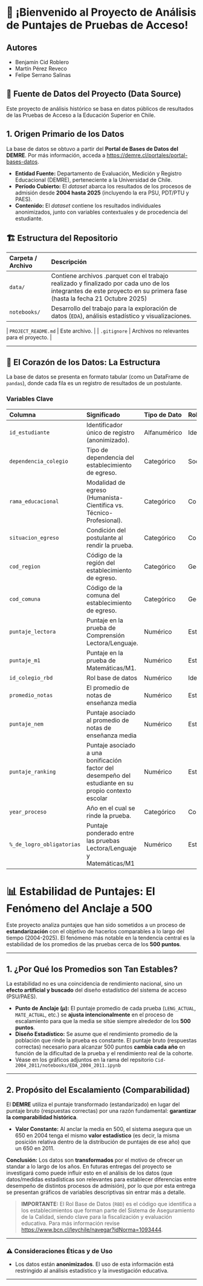 # 👋 ¡Bienvenido al Proyecto de Análisis de Puntajes de Pruebas de Acceso!

## Autores
- Benjamín Cid Roblero
- Martín Pérez Reveco
- Felipe Serrano Salinas

## 💾 Fuente de Datos del Proyecto (Data Source)

Este proyecto de análisis histórico se basa en datos públicos de resultados de las Pruebas de Acceso a la Educación Superior en Chile.

## 1. Origen Primario de los Datos

La base de datos se obtuvo a partir del **Portal de Bases de Datos del DEMRE**. Por más información, acceda a https://demre.cl/portales/portal-bases-datos.
* **Entidad Fuente:** Departamento de Evaluación, Medición y Registro Educacional (DEMRE), perteneciente a la Universidad de Chile.
* **Período Cubierto:** El *dataset* abarca los resultados de los procesos de admisión desde **2004 hasta 2025** (incluyendo la era PSU, PDT/PTU y PAES).
* **Contenido:** El *dataset* contiene los resultados individuales anonimizados, junto con variables contextuales y de procedencia del estudiante.


## 🏗 Estructura del Repositorio

| Carpeta / Archivo | Descripción |
| :--- | :--- |
| `data/` | Contiene archivos .parquet con el trabajo realizado y finalizado por cada uno de los integrantes de este proyecto en su primera fase (hasta la fecha 21 Octubre 2025) |
| `notebooks/` | Desarrollo del trabajo para la exploración de datos (`EDA`), análisis estadístico y visualizaciones. |

| `PROJECT_README.md` | Este archivo. |
| `.gitignore` | Archivos no relevantes para el proyecto. |

---

## 🔎 El Corazón de los Datos: La Estructura

La base de datos se presenta en formato tabular (como un DataFrame de `pandas`), donde cada fila es un registro de resultados de un postulante.

### Variables Clave

| Columna | Significado | Tipo de Dato | Rol Analítico |
| :--- | :--- | :--- | :--- |
| `id_estudiante` | Identificador único de registro (anonimizado). | Alfanumérico | Identificador |
| `dependencia_colegio` | Tipo de dependencia del establecimiento de egreso. | Categórico | Socioeducativo |
| `rama_educacional` | Modalidad de egreso (Humanista-Científica vs. Técnico-Profesional). | Categórico |  Contextual |
| `situacion_egreso` | Condición del postulante al rendir la prueba. | Categórico | Contextual |
| `cod_region` | Código de la región del establecimiento de egreso. | Categórico | Geográfico |
| `cod_comuna` | Código de la comuna del establecimiento de egreso. | Categórico | Geográfico |
| `puntaje_lectora` | Puntaje en la prueba de Comprensión Lectora/Lenguaje. | Numérico | Estadístico |
| `puntaje_m1` | Puntaje en la prueba de Matemáticas/M1. | Numérico | Estadístico |
| `id_colegio_rbd` | Rol base de datos | Numérico | Identificador |
| `promedio_notas`| El promedio de notas de enseñanza media | Numérico | Estadístico |
| `puntaje_nem`| Puntaje asociado al promedio de notas de enseñanza media | Numérico | Estadístico |
| `puntaje_ranking`| Puntaje asociado a una bonificación factor del desempeño del estudiante en su propio contexto escolar | Numérico | Estadístico |
| `year_proceso` | Año en el cual se rinde la prueba. | Categórico | Contextual |
| `%_de_logro_obligatorias`| Puntaje ponderado entre las pruebas Lectora/Lenguaje y Matemáticas/M1 | Numérico | Estadístico |

# 📊 Estabilidad de Puntajes: El Fenómeno del Anclaje a 500

Este proyecto analiza puntajes que han sido sometidos a un proceso de **estandarización** con el objetivo de hacerlos comparables a lo largo del tiempo (2004-2025). El fenómeno más notable en la tendencia central es la estabilidad de los promedios de las pruebas cerca de los **500 puntos**.

---

## 1. ¿Por Qué los Promedios son Tan Estables?

La estabilidad no es una coincidencia de rendimiento nacional, sino un **efecto artificial y buscado** del diseño estadístico del sistema de acceso (PSU/PAES).

* **Punto de Anclaje ($\mu$):** El puntaje promedio de cada prueba (`LENG_ACTUAL`, `MATE_ACTUAL`, etc.) se **ajusta intencionalmente** en el proceso de escalamiento para que la media se sitúe siempre alrededor de los **500 puntos**.
* **Diseño Estadístico:** Se asume que el rendimiento promedio de la población que rinde la prueba es constante. El puntaje bruto (respuestas correctas) necesario para alcanzar 500 puntos **cambia cada año** en función de la dificultad de la prueba y el rendimiento real de la cohorte.
* Véase en los gráficos adjuntos en la rama del repsitorio `Cid-2004_2011/notebooks/EDA_2004_2011.ipynb`

---

## 2. Propósito del Escalamiento (Comparabilidad)

El **DEMRE** utiliza el puntaje transformado (estandarizado) en lugar del puntaje bruto (respuestas correctas) por una razón fundamental: **garantizar la comparabilidad histórica**.

* **Valor Constante:** Al anclar la media en 500, el sistema asegura que un 650 en 2004 tenga el mismo **valor estadístico** (es decir, la misma posición relativa dentro de la distribución de puntajes de ese año) que un 650 en 2011.

**Conclusión:** Los datos son **transformados** por el motivo de ofrecer un standar a lo largo de los años. En futuras entregas del proyecto se investigará como puede influir esto en el análisis de los datos (que datos/medidas estadísticas son relevantes para establecer diferencias entre desempeño de distintos procesos de admisión), por lo que por esta entrega se presentan gráficos de variables descriptivas sin entrar más a detalle.

> **IMPORTANTE:** El Rol Base de Datos (`RBD`) es el código que identifica a los establecimientos que forman parte del Sistema de Aseguramiento de la Calidad, siendo clave para la fiscalización y evaluación educativa. Para más información revise https://www.bcn.cl/leychile/navegar?idNorma=1093444.

---

### ⚠️ Consideraciones Éticas y de Uso

* Los datos están **anonimizados**. El uso de esta información está restringido al análisis estadístico y la investigación educativa.

---